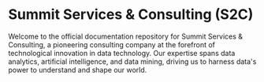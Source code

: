# Summit Services & Consulting (S2C)

Welcome to the official documentation repository for Summit Services & Consulting, a pioneering consulting company at the forefront of technological innovation in data technology. Our expertise spans data analytics, artificial intelligence, and data mining, driving us to harness data's power to understand and shape our world.
